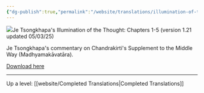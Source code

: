 ```yaml
---
{"dg-publish":true,"permalink":"/website/translations/illumination-of-the-thought/"}
---
```


<img src="/pdf/illumination_icon.png" class="gyurme-pic">Je Tsongkhapa's Illumination of the Thought: Chapters 1-5 (version 1.21 updated 05/03/25)

Je Tsongkhapa's commentary on Chandrakirti's Supplement to the Middle Way (Madhyamakāvatāra).

<a href="/pdf/Illumination%20of%20the%20Thought.pdf" download>Download here</a>


---
Up a level: [[website/Completed Translations\|Completed Translations]]